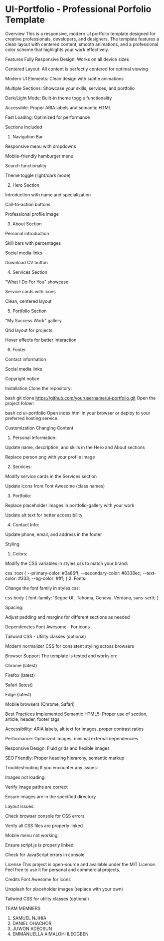 # UI-Portfolio - Professional Porfolio Template

Overview
This is a responsive, modern UI portfolio template designed for creative professionals, developers, and designers. The template features a clean layout with centered content, smooth animations, and a professional color scheme that highlights your work effectively.

Features
Fully Responsive Design: Works on all device sizes

Centered Layout: All content is perfectly centered for optimal viewing

Modern UI Elements: Clean design with subtle animations

Multiple Sections: Showcase your skills, services, and portfolio

Dark/Light Mode: Built-in theme toggle functionality

Accessible: Proper ARIA labels and semantic HTML

Fast Loading: Optimized for performance

Sections Included
1. Navigation Bar

Responsive menu with dropdowns

Mobile-friendly hamburger menu

Search functionality

Theme toggle (light/dark mode)

2. Hero Section

Introduction with name and specialization

Call-to-action buttons

Professional profile image

3. About Section

Personal introduction

Skill bars with percentages

Social media links

Download CV button

4. Services Section

"What I Do For You" showcase

Service cards with icons

Clean, centered layout

5. Portfolio Section

"My Success Work" gallery

Grid layout for projects

Hover effects for better interaction

6. Footer

Contact information

Social media links

Copyright notice 

Installation
Clone the repository:

bash
git clone https://github.com/yourusername/ui-portfolio.git
Open the project folder:

bash
cd ui-portfolio
Open index.html in your browser or deploy to your preferred hosting service.

Customization
Changing Content
1. Personal Information:

Update name, description, and skills in the Hero and About sections

Replace person.png with your profile image

2. Services:

Modify service cards in the Services section

Update icons from Font Awesome (class names)

3. Portfolio:

Replace placeholder images in portfolio-gallery with your work

Update alt text for better accessibility

4. Contact Info:

Update phone, email, and address in the footer

Styling
1. Colors:

Modify the CSS variables in styles.css to match your brand:

css
:root {
    --primary-color: #3a86ff;
    --secondary-color: #8338ec;
    --text-color: #333;
    --bg-color: #fff;
}
2. Fonts:

Change the font family in styles.css:

css
body {
    font-family: 'Segoe UI', Tahoma, Geneva, Verdana, sans-serif;
}

Spacing:

Adjust padding and margins for different sections as needed

Dependencies
Font Awesome - For icons

Tailwind CSS - Utility classes (optional)

Modern normalizer CSS for consistent styling across browsers

Browser Support
The template is tested and works on:

Chrome (latest)

Firefox (latest)

Safari (latest)

Edge (latest)

Mobile browsers (Chrome, Safari)

Best Practices Implemented
Semantic HTML5: Proper use of section, article, header, footer tags

Accessibility: ARIA labels, alt text for images, proper contrast ratios

Performance: Optimized images, minimal external dependencies

Responsive Design: Fluid grids and flexible images

SEO Friendly: Proper heading hierarchy, semantic markup

Troubleshooting
If you encounter any issues:

Images not loading:

Verify image paths are correct

Ensure images are in the specified directory

Layout issues:

Check browser console for CSS errors

Verify all CSS files are properly linked

Mobile menu not working:

Ensure script.js is properly linked

Check for JavaScript errors in console

License
This project is open-source and available under the MIT License. Feel free to use it for personal and commercial projects.

Credits
Font Awesome for icons

Unsplash for placeholder images (replace with your own)

Tailwind CSS for utility classes (optional)

TEAM MEMBERS 
1. SAMUEL NJIHIA 
2. DANIEL OHACHOR
3. JUWON ADEOSUN
4. EMMANUELLA AIMALOHI ILEOGBEN
